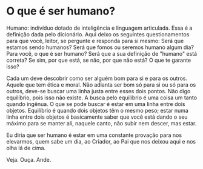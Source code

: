 # O que é ser humano?

Humano: indivíduo dotado de inteligência e linguagem articulada. Essa é a definição dada pelo dicionário. Aqui deixo os seguintes questionamentos para que você, leitor, se pergunte e responda para si mesmo: Será que estamos sendo humanos? Será que fomos ou seremos humano algum dia? Para você, o que é ser humano? Será que a sua definição de "humano" está correta? Se sim, por que está, se não, por que não está? O que te garante isso?

Cada um deve descobrir como ser alguém bom para si e para os outros. Aquele que tem ética e moral. Não adianta ser bom só para si ou só para os outros, deve-se buscar uma linha justa entre esses dois pontos. Não digo equilíbrio, pois isso não existe. A busca pelo equilíbrio é uma coisa um tanto quando ingênua. O que se pode buscar é estar em uma linha entre dois objetos. Equilíbrio é quando dois objetos têm o mesmo peso; estar numa linha entre dois objetos é basicamente saber que você está dando o seu máximo para se manter ali, naquele canto, não subir nem descer, mas estar. 

Eu diria que ser humano é estar em uma constante provação para nos elevarmos, quem sabe um dia, ao Criador, ao Pai que nos deixou aqui e nos olha lá de cima.

Veja. Ouça. Ande.